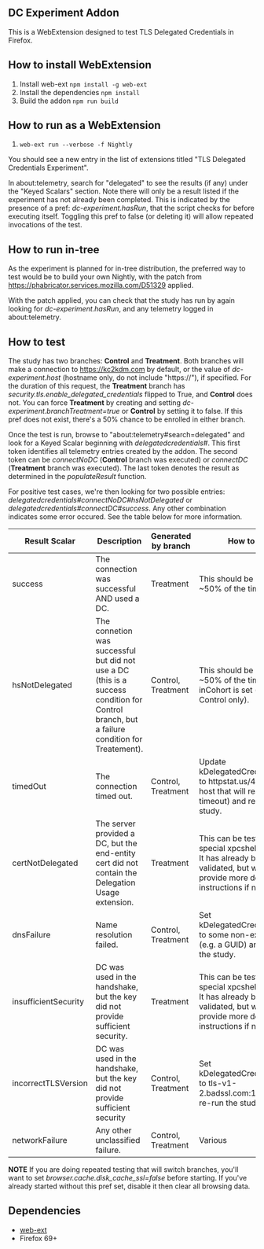 ## DC Experiment Addon

This is a WebExtension designed to test TLS Delegated Credentials in Firefox.

## How to install WebExtension

1. Install web-ext `npm install -g web-ext`
2. Install the dependencies `npm install`
3. Build the addon `npm run build`

## How to run as a WebExtension
1. `web-ext run --verbose -f Nightly`

You should see a new entry in the list of extensions titled "TLS Delegated Credentials Experiment".

In about:telemetry, search for "delegated" to see the results (if any) under the "Keyed Scalars" section. Note there will only be a result listed if the experiment has not already been completed. This is indicated by the presence of a pref: *dc-experiment.hasRun*, that the script checks for before executing itself. Toggling this pref to false (or deleting it) will allow repeated invocations of the test.

## How to run in-tree

As the experiment is planned for in-tree distribution, the preferred way to test would be to build your own Nightly, with the patch from <https://phabricator.services.mozilla.com/D51329> applied.

With the patch applied, you can check that the study has run by again looking for *dc-experiment.hasRun*, and any telemetry logged in about:telemetry.

## How to test

The study has two branches: **Control** and **Treatment**. Both branches will make a connection to https://kc2kdm.com by default, or the value of *dc-experiment.host* (hostname only, do not include "https://"), if specified. For the duration of this request, the **Treatment** branch has *security.tls.enable_delegated_credentials* flipped to True, and **Control** does not. You can force **Treatment** by creating and setting *dc-experiment.branchTreatment=true* or **Control** by setting it to false. If this pref does not exist, there's a 50% chance to be enrolled in either branch.

Once the test is run, browse to "about:telemetry#search=delegated" and look for a Keyed Scalar beginning with *delegatedcredentials#*. This first token identifies all telemetry entries created by the addon. The second token can be *connectNoDC* (**Control** branch was executed) or *connectDC* (**Treatment** branch was executed). The last token denotes the result as determined in the *populateResult* function.

For positive test cases, we're then looking for two possible entries: *delegatedcredentials#connectNoDC#hsNotDelegated* or *delegatedcredentials#connectDC#success*. Any other combination indicates some error occured. See the table below for more information.

**Result Scalar**|**Description**|**Generated by branch**|**How to test**
-----|-----|-----|-----
success|The connection was successful AND used a DC.|Treatment|This should be generated ~50% of the time
hsNotDelegated|The connetion was successful but did not use a DC (this is a success condition for Control branch, but a failure condition for Treatement).|Control, Treatment|This should be generated ~50% of the time if inCohort is set (and from Control only).|
timedOut|The connection timed out.|Control, Treatment|Update kDelegatedCredentialsHost to httpstat.us/408 (or any host that will resolve but timeout) and re-run the study.|
certNotDelegated|The server provided a DC, but the end-entity cert did not contain the Delegation Usage extension.|Treatment|This can be tested with a special xpcshell test sever. It has already been validated, but we can provide more detailed instructions if needed.|
dnsFailure|Name resolution failed.|Control, Treatment|Set kDelegatedCredentialsHost to some non-existant host (e.g. a GUID) and re-run the study.|
insufficientSecurity|DC was used in the handshake, but the key did not provide sufficient security.|Treatment|This can be tested with a special xpcshell test sever. It has already been validated, but we can provide more detailed instructions if needed.|
incorrectTLSVersion|DC was used in the handshake, but the key did not provide sufficient security|Control, Treatment|Set kDelegatedCredentialsHost to tls-v1-2.badssl.com:1012 and re-run the study.|
networkFailure|Any other unclassified failure.|Control, Treatment|Various|

**NOTE** If you are doing repeated testing that will switch branches, you'll want to set *browser.cache.disk_cache_ssl=false* before starting. If you've already started without this pref set, disable it then clear all browsing data.

## Dependencies

- [web-ext](https://developer.mozilla.org/en-US/docs/Mozilla/Add-ons/WebExtensions/Getting_started_with_web-ext)
- Firefox 69+


